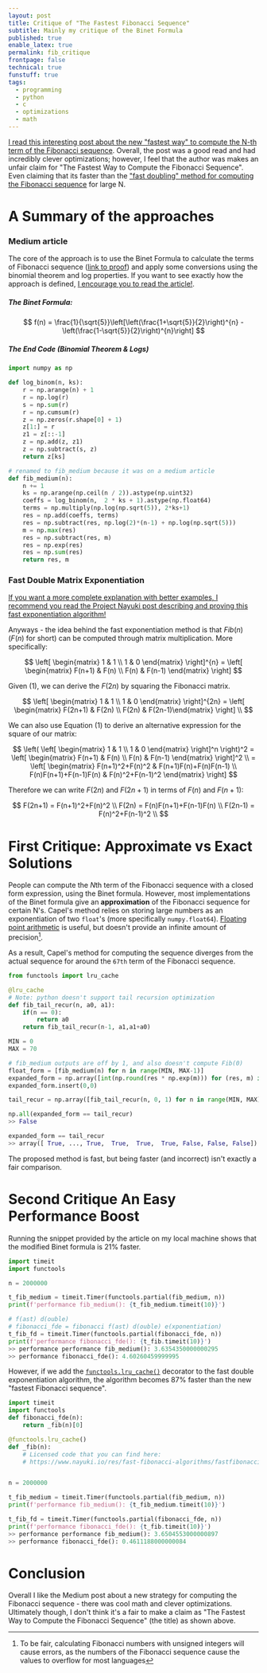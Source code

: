 ```yaml
---
layout: post
title: Critique of "The Fastest Fibonacci Sequence"
subtitle: Mainly my critique of the Binet Formula
published: true
enable_latex: true
permalink: fib_critique
frontpage: false
technical: true
funstuff: true
tags:
  - programming
  - python
  - c
  - optimizations
  - math
---
```


[I read this interesting post about the new "fastest way" to compute the N-th term of the Fibonacci sequence](https://medium.com/cantors-paradise/fastest-fibonacci-9273e2a1805d). Overall, the post was a good read and had incredibly clever optimizations; however, I feel that the author was makes an unfair claim for "The Fastest Way to Compute the Fibonacci Sequence". Even claiming that its faster than the ["fast doubling" method for computing the Fibonacci sequence](https://www.nayuki.io/page/fast-fibonacci-algorithms) for large N.

# A Summary of the approaches

### Medium article
The core of the approach is to use the Binet Formula to calculate the terms of Fibonacci sequence ([link to proof](http://mathonline.wikidot.com/a-closed-form-of-the-fibonacci-sequence)) and apply some conversions using the binomial theorem and log properties. If you want to see exactly how the approach is defined, [I encourage you to read the article!](https://medium.com/cantors-paradise/fastest-fibonacci-9273e2a1805d).

##### The Binet Formula:
$$ f(n) = \frac{1}{\sqrt{5}}\left[\left(\frac{1+\sqrt{5}}{2}\right)^{n} -\left(\frac{1-\sqrt{5}}{2}\right)^{n}\right] $$

##### The End Code (Binomial Theorem & Logs)

```python
import numpy as np

def log_binom(n, ks):
    r = np.arange(n) + 1
    r = np.log(r)
    s = np.sum(r)
    r = np.cumsum(r)
    z = np.zeros(r.shape[0] + 1)
    z[1:] = r
    z1 = z[::-1]
    z = np.add(z, z1)
    z = np.subtract(s, z)
    return z[ks]

# renamed to fib_medium because it was on a medium article
def fib_medium(n):
    n += 1
    ks = np.arange(np.ceil(n / 2)).astype(np.uint32)
    coeffs = log_binom(n,  2 * ks + 1).astype(np.float64)
    terms = np.multiply(np.log(np.sqrt(5)), 2*ks+1)
    res = np.add(coeffs, terms)
    res = np.subtract(res, np.log(2)*(n-1) + np.log(np.sqrt(5)))
    m = np.max(res)
    res = np.subtract(res, m)
    res = np.exp(res)
    res = np.sum(res)
    return res, m
```

### Fast Double Matrix Exponentiation
[If you want a more complete explanation with better examples, I recommend you read the Project Nayuki post describing and proving this fast exponentiation algorithm!](https://www.nayuki.io/page/fast-fibonacci-algorithms)

Anyways - the idea behind the fast exponentiation method is that $Fib(n)$ ($F(n)$ for short) can be computed through matrix multiplication. More specifically: 

$$ \left[ \begin{matrix} 1 & 1 \\ 1 & 0 \end{matrix} \right]^{n} = \left[ \begin{matrix} F(n+1) & F(n) \\ F(n) & F(n-1) \end{matrix} \right] $$

Given (1), we can derive the $F(2n)$ by squaring the Fibonacci matrix.  

$$ \left[ \begin{matrix} 1 & 1 \\ 1 & 0 \end{matrix} \right]^{2n} = \left[ \begin{matrix} F(2n+1) & F(2n) \\ F(2n) & F(2n-1)\end{matrix} \right] \\ $$

We can also use Equation (1) to derive an alternative expression for the square of our matrix:

$$ \left( \left[ \begin{matrix} 1 & 1 \\ 1 & 0 \end{matrix} \right]^n \right)^2 = \left[ \begin{matrix} F(n+1) & F(n) \\ F(n) & F(n-1) \end{matrix} \right]^2 \\ = \left[ \begin{matrix} F(n+1)^2+F(n)^2 & F(n+1)F(n)+F(n)F(n-1) \\ F(n)F(n+1)+F(n-1)F(n) & F(n)^2+F(n-1)^2 \end{matrix} \right]
$$

Therefore we can write $F(2n)$ and $F(2n+1)$ in terms of $F(n)$ and $F(n+1)$: 

$$
F(2n+1) = F(n+1)^2+F(n)^2 \\
F(2n) = F(n)F(n+1)+F(n-1)F(n) \\
F(2n-1) = F(n)^2+F(n-1)^2 \\
$$
	
# First Critique: Approximate vs Exact Solutions 
People can compute the $N$th term of the Fibonacci sequence with a closed form expression, using the Binet formula. However, most implementations of the Binet formula give an **approximation** of the Fibonacci sequence for certain N's. Capel's method relies on storing large numbers as an exponentiation of two `float`'s (more specifically `numpy.float64`). [Floating point arithmetic](https://en.wikipedia.org/wiki/Floating-point_arithmetic) is useful, but doesn't provide an infinite amount of precision[^1]. 

[^1]: To be fair, calculating Fibonacci numbers with unsigned integers will cause errors, as the numbers of the Fibonacci sequence cause the values to overflow for most languages

As a result, Capel's method for computing the sequence diverges from the actual sequence for around the `67th` term of the Fibonacci sequence. 

```python
from functools import lru_cache

@lru_cache
# Note: python doesn't support tail recursion optimization
def fib_tail_recur(n, a0, a1):
    if(n == 0):
        return a0
    return fib_tail_recur(n-1, a1,a1+a0)

MIN = 0
MAX = 70

# fib_medium outputs are off by 1, and also doesn't compute Fib(0) 
float_form = [fib_medium(n) for n in range(MIN, MAX-1)]
expanded_form = np.array([int(np.round(res * np.exp(m))) for (res, m) in float_form])
expanded_form.insert(0,0)

tail_recur = np.array([fib_tail_recur(n, 0, 1) for n in range(MIN, MAX)])

np.all(expanded_form == tail_recur)
>> False

expanded_form == tail_recur
>> array([ True, ..., True,  True,  True,  True, False, False, False])
```

The proposed method is fast, but being faster (and incorrect) isn't exactly a fair comparison.

# Second Critique An Easy Performance Boost
Running the snippet provided by the article on my local machine shows that the modified Binet formula is 21% faster.

```python
import timeit
import functools

n = 2000000

t_fib_medium = timeit.Timer(functools.partial(fib_medium, n)) 
print(f'performance fib_medium(): {t_fib_medium.timeit(10)}')

# f(ast) d(ouble)
# fibonacci_fde = fibonacci f(ast) d(ouble) e(xponentiation)
t_fib_fd = timeit.Timer(functools.partial(fibonacci_fde, n)) 
print(f'performance fibonacci_fde(): {t_fib.timeit(10)}')
>> performance performance fib_medium(): 3.6354350000000295
>> performance fibonacci_fde(): 4.60260459999995
```

However, if we add the [`functools.lru_cache()`](https://docs.python.org/3/library/functools.html) decorator to the fast double exponentiation algorithm, the algorithm becomes 87% faster than the new "fastest Fibonacci sequence".

```python
import timeit
import functools
def fibonacci_fde(n):
	return _fib(n)[0]

@functools.lru_cache()
def _fib(n):
	# Licensed code that you can find here: 
	# https://www.nayuki.io/res/fast-fibonacci-algorithms/fastfibonacci.py


n = 2000000

t_fib_medium = timeit.Timer(functools.partial(fib_medium, n)) 
print(f'performance fib_medium(): {t_fib_medium.timeit(10)}')

t_fib_fd = timeit.Timer(functools.partial(fibonacci_fde, n)) 
print(f'performance fibonacci_fde(): {t_fib.timeit(10)}')
>> performance performance fib_medium(): 3.6504553000000897
>> performance fibonacci_fde(): 0.4611188000000084
```

# Conclusion
Overall I like the Medium post about a new strategy for computing the Fibonacci sequence - there was cool math and clever optimizations. Ultimately though, I don't think it's a fair to make a claim as "The Fastest Way to Compute the Fibonacci Sequence" (the title) as shown above. 




